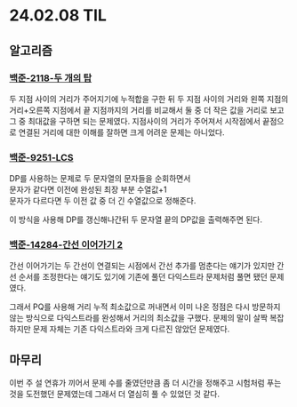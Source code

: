 # 24.02.08 TIL

## 알고리즘

### [백준-2118-두 개의 탑](https://www.acmicpc.net/problem/2118)

두 지점 사이의 거리가 주어지기에 누적합을 구한 뒤 두 지점 사이의 거리와 왼쪽 지점의 거리+오른쪽 지점에서 끝 지점까지의 거리를 비교해서 둘 중 더 작은 값을 거리로 보고 그 중 최대값을 구하면 되는 문제였다. 지점사이의 거리가 주어져서 시작점에서 끝점으로 연결된 거리에 대한 이해를 잘하면 크게 어려운 문제는 아니었다.

### [백준-9251-LCS](https://www.acmicpc.net/problem/9251)

DP를 사용하는 문제로 두 문자열의 문자들을 순회하면서<br>
문자가 같다면 이전에 완성된 최장 부분 수열값+1 <br>
문자가 다르다면 두 이전 값 중 더 긴 수열값으로 정해준다.

이 방식을 사용해 DP를 갱신해나간뒤 두 문자열 끝의 DP값을 출력해주면 된다.

### [백준-14284-간선 이어가기 2](https://www.acmicpc.net/problem/14284)

간선 이어가기는 두 간선이 연결되는 시점에서 간선 추가를 멈춘다는 얘기가 있지만 간선 순서를 조정한다는 얘기도 있기에 기존에 풀던 다익스트라 문제처럼 풀면 됐던 문제였다.

그래서 PQ를 사용해 거리 누적 최소값으로 꺼내면서 이미 나온 정점은 다시 방문하지 않는 방식으로 다익스트라를 완성해서 거리의 최소값을 구했다. 문제의 말이 살짝 복잡하지만 문제 자체는 기존 다익스트라와 크게 다르진 않았던 문제였다.

## 마무리

이번 주 설 연휴가 끼어서 문제 수를 줄였던만큼 좀 더 시간을 정해주고 시험처럼 푸는 것을 도전했던 문제였는데 그래서 더 열심히 풀 수 있었던 것 같다.
